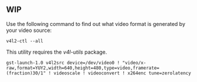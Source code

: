 ## WIP

Use the following command to find out what video format is generated by your video source:
```shell
v4l2-ctl --all
```
This utility requires the *v4l-utils* package.

```shell
gst-launch-1.0 v4l2src device=/dev/video0 ! "video/x-raw,format=YUY2,width=640,height=480,type=video,framerate=(fraction)30/1" ! videoscale ! videoconvert ! x264enc tune=zerolatency
```
